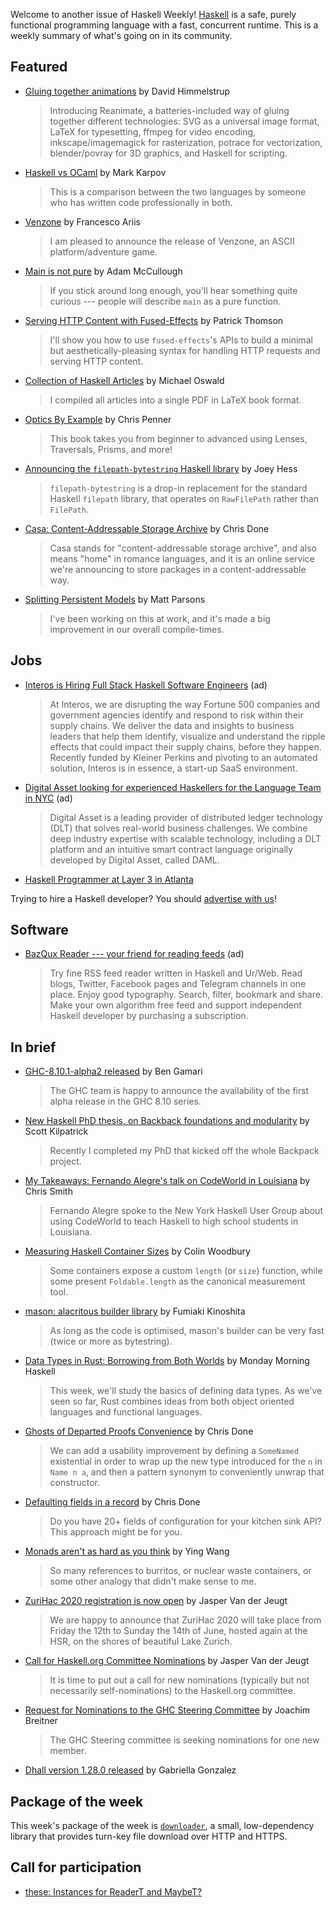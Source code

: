 Welcome to another issue of Haskell Weekly!
[Haskell](https://www.haskell.org) is a safe, purely functional programming language with a fast, concurrent runtime.
This is a weekly summary of what's going on in its community.

## Featured

- [Gluing together animations](https://reanimate.readthedocs.io/en/latest/glue_tut/) by David Himmelstrup
  > Introducing Reanimate, a batteries-included way of gluing together different technologies: SVG as a universal image format, LaTeX for typesetting, ffmpeg for video encoding, inkscape/imagemagick for rasterization, potrace for vectorization, blender/povray for 3D graphics, and Haskell for scripting.

- [Haskell vs OCaml](https://markkarpov.com/post/haskell-vs-ocaml.html) by Mark Karpov
  > This is a comparison between the two languages by someone who has written code professionally in both.

- [Venzone](http://www.ariis.it/static/articles/venzone/page.html) by Francesco Ariis
  > I am pleased to announce the release of Venzone, an ASCII platform/adventure game.

- [Main is not pure](https://thewizardtower.github.io/posts/2019_12_07_main_is_not_pure/main_is_not_pure.html) by Adam McCullough
  > If you stick around long enough, you'll hear something quite curious --- people will describe `main` as a pure function.

- [Serving HTTP Content with Fused-Effects](https://blog.sumtypeofway.com/posts/serving-http-content-with-fused-effects.html) by Patrick Thomson
  > I'll show you how to use `fused-effects`'s APIs to build a minimal but aesthetically-pleasing syntax for handling HTTP requests and serving HTTP content.

- [Collection of Haskell Articles](https://www.onikudaki.net/blog/archives/239) by Michael Oswald
  > I compiled all articles into a single PDF in LaTeX book format.

- [Optics By Example](https://leanpub.com/optics-by-example) by Chris Penner
  > This book takes you from beginner to advanced using Lenses, Traversals, Prisms, and more!

- [Announcing the `filepath-bytestring` Haskell library](https://joeyh.name/blog/entry/announcing_the_filepath-bytestring_haskell_library/) by Joey Hess
  > `filepath-bytestring` is a drop-in replacement for the standard Haskell `filepath` library, that operates on `RawFilePath` rather than `FilePath`.

- [Casa: Content-Addressable Storage Archive](https://tech.fpcomplete.com/blog/casa) by Chris Done
  > Casa stands for "content-addressable storage archive", and also means "home" in romance languages, and it is an online service we're announcing to store packages in a content-addressable way.

- [Splitting Persistent Models](https://www.parsonsmatt.org/2019/12/06/splitting_persistent_models.html) by Matt Parsons
  > I've been working on this at work, and it's made a big improvement in our overall compile-times.

## Jobs

- [Interos is Hiring Full Stack Haskell Software Engineers](https://www.interos.ai/careers/#haskell-software-engineer-ii) (ad)
  > At Interos, we are disrupting the way Fortune 500 companies and government agencies identify and respond to risk within their supply chains. We deliver the data and insights to business leaders that help them identify, visualize and understand the ripple effects that could impact their supply chains, before they happen. Recently funded by Kleiner Perkins and pivoting to an automated solution, Interos is in essence, a start-up SaaS environment.

- [Digital Asset looking for experienced Haskellers for the Language Team in NYC](https://digitalasset.com/careerone/?job_id=978901&job_title=language-engineer) (ad)
  > Digital Asset is a leading provider of distributed ledger technology (DLT) that solves real-world business challenges. We combine deep industry expertise with scalable technology, including a DLT platform and an intuitive smart contract language originally developed by Digital Asset, called DAML.

- [Haskell Programmer at Layer 3 in Atlanta](https://gist.github.com/chessai/27b980a1ab4685973d747ded70ad2a0b/3b7f3200eb1bb0ba528858852f8867d3ba2d1e50)

Trying to hire a Haskell developer?
You should [advertise with us](https://haskellweekly.news/advertising.html)!

## Software

- [BazQux Reader --- your friend for reading feeds](https://bazqux.com/r/hwn_dec19) (ad)
  > Try fine RSS feed reader written in Haskell and Ur/Web. Read blogs, Twitter, Facebook pages and Telegram channels in one place. Enjoy good typography. Search, filter, bookmark and share. Make your own algorithm free feed and support independent Haskell developer by purchasing a subscription.

## In brief

- [GHC-8.10.1-alpha2 released](https://discourse.haskell.org/t/announce-ghc-8-10-1-alpha2-released/1006?u=taylorfausak) by Ben Gamari
  > The GHC team is happy to announce the availability of the first alpha release in the GHC 8.10 series.

- [New Haskell PhD thesis, on Backback foundations and modularity](https://np.reddit.com/r/haskell/comments/e7gopg/new_haskell_phd_thesis_on_backback_foundations/) by Scott Kilpatrick
  > Recently I completed my PhD that kicked off the whole Backpack project.

- [My Takeaways: Fernando Alegre's talk on CodeWorld in Louisiana](https://medium.com/@cdsmithus/my-takeaways-fernando-alegres-talk-on-codeworld-in-louisiana-e639214f97c4) by Chris Smith
  > Fernando Alegre spoke to the New York Haskell User Group about using CodeWorld to teach Haskell to high school students in Louisiana.

- [Measuring Haskell Container Sizes](https://www.fosskers.ca/blog/container-sizes-en.html) by Colin Woodbury
  > Some containers expose a custom `length` (or `size`) function, while some present `Foldable.length` as the canonical measurement tool.

- [mason: alacritous builder library](https://github.com/fumieval/mason/tree/7251b09b2b8c0ca9e8d59b90a1154742f149d87f) by Fumiaki Kinoshita
  > As long as the code is optimised, mason's builder can be very fast (twice or more as bytestring).

- [Data Types in Rust: Borrowing from Both Worlds](https://mmhaskell.com/blog/2019/12/9/data-types-in-rust-borrowing-from-both-worlds) by Monday Morning Haskell
  > This week, we'll study the basics of defining data types. As we've seen so far, Rust combines ideas from both object oriented languages and functional languages.

- [Ghosts of Departed Proofs Convenience](https://chrisdone.com/posts/ghost-of-departed-proofs-conveniences/) by Chris Done
  > We can add a usability improvement by defining a `SomeNamed` existential in order to wrap up the new type introduced for the `n` in `Name n a`, and then a pattern synonym to conveniently unwrap that constructor.

- [Defaulting fields in a record](https://gist.github.com/chrisdone/7dddadd089e6a5d2e3e9445c4692d2c2/76e729b20fdde9bf126942b46554a26a4e4ec69c) by Chris Done
  > Do you have 20+ fields of configuration for your kitchen sink API? This approach might be for you.

- [Monads aren't as hard as you think](https://bytes.yingw787.com/posts/2019/12/06/monads/) by Ying Wang
  > So many references to burritos, or nuclear waste containers, or some other analogy that didn't make sense to me.

- [ZuriHac 2020 registration is now open](https://mail.haskell.org/pipermail/haskell-cafe/2019-December/131714.html) by Jasper Van der Jeugt
  > We are happy to announce that ZuriHac 2020 will take place from Friday the 12th to Sunday the 14th of June, hosted again at the HSR, on the shores of beautiful Lake Zurich.

- [Call for Haskell.org Committee Nominations](https://mail.haskell.org/pipermail/haskell-cafe/2019-December/131720.html) by Jasper Van der Jeugt
  > It is time to put out a call for new nominations (typically but not necessarily self-nominations) to the Haskell.org committee.

- [Request for Nominations to the GHC Steering Committee](https://mail.haskell.org/pipermail/haskell-cafe/2019-December/131729.html) by Joachim Breitner
  > The GHC Steering committee is seeking nominations for one new member.

- [Dhall version 1.28.0 released](https://github.com/dhall-lang/dhall-haskell/releases/tag/1.28.0) by Gabriella Gonzalez

## Package of the week

This week's package of the week is [`downloader`](https://hackage.haskell.org/package/downloader-0.1.0.1), a small, low-dependency library that provides turn-key file download over HTTP and HTTPS.

## Call for participation

-   [these: Instances for ReaderT and MaybeT?](https://github.com/isomorphism/these/issues/135)

